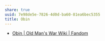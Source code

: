 ```yaml
---
share: true
uuid: 7e98de5e-7826-4d0d-ba60-81ea6bec5355
title: Obin
---
```

* [Obin | Old Man's War Wiki | Fandom](https://oldmanswar.fandom.com/wiki/Obin)